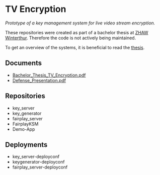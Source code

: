 # TV Encryption

_Prototype of a key management system for live video stream encryption._

These repositories were created as part of a bachelor thesis at [ZHAW Winterthur](https://www.zhaw.ch). Therefore the code is not actively being maintained.

To get an overview of the systems, it is beneficial to read the [thesis](Documents/Bachelor_Thesis_TV_Encryption.pdf).

## Documents
- [Bachelor_Thesis_TV_Encryption.pdf](Bachelor_Thesis_TV_Encryption.pdf)
- [Defense_Presentation.pdf](Defense_Presentation.pdf)

## Repositories
- key_server
- key_generator
- fairplay_server
- FairplayKSM
- Demo-App

## Deployments
- key_server-deployconf
- keygenerator-deployconf
- fairplay_server-deployconf